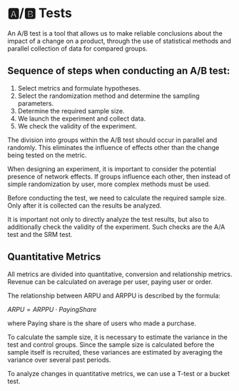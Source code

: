 # 🅰️/🅱️ Tests

An A/B test is a tool that allows us to make reliable conclusions about the impact of a change on a product, through the use of statistical methods and parallel collection of data for compared groups.

## Sequence of steps when conducting an A/B test:
1. Select metrics and formulate hypotheses.
2. Select the randomization method and determine the sampling parameters.
3. Determine the required sample size.
4. We launch the experiment and collect data.
5. We check the validity of the experiment.

The division into groups within the A/B test should occur in parallel and randomly. This eliminates the influence of effects other than the change being tested on the metric.

When designing an experiment, it is important to consider the potential presence of network effects. If groups influence each other, then instead of simple randomization by user, more complex methods must be used.

Before conducting the test, we need to calculate the required sample size. Only after it is collected can the results be analyzed.

It is important not only to directly analyze the test results, but also to additionally check the validity of the experiment. Such checks are the A/A test and the SRM test.

## Quantitative Metrics
All metrics are divided into quantitative, conversion and relationship metrics.
Revenue can be calculated on average per user, paying user or order.

The relationship between ARPU and ARPPU is described by the formula: 

$ARPU = ARPPU ⋅ PayingShare$

where Paying share is the share of users who made a purchase.

To calculate the sample size, it is necessary to estimate the variance in the test and control groups. Since the sample size is calculated before the sample itself is recruited, these variances are estimated by averaging the variance over several past periods.

To analyze changes in quantitative metrics, we can use a T-test or a bucket test.
